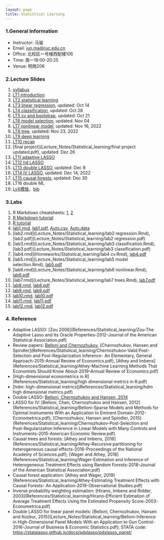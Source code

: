 ```yaml
---
layout: page
title: Statistical Learning
---
```


### 1.General Information
* Instructor: 马骏
* Email: jun.ma@ruc.edu.cn
* Office: 北校区一号楼西配楼106
* Time: 周一18:00-20:25
* Venue: 明商206

### 2.Lecture Slides
1. [syllabus](Lecture_Notes/Statistical_learning/syl_ML_2023.pdf)
2. [LT1 introduction](https://ruc-econ.github.io/Lecture_Notes/Statistical_learning/LT_1_intro_2023.pdf)
3. [LT2 statistical learning](https://ruc-econ.github.io/Lecture_Notes/Statistical_learning/LT2_stat_learning.pdf)
4. [LT3 linear regression](Lecture_Notes/Statistical_learning/LT3_regression_oct14.pdf), updated: Oct 14
5. [LT4 classification](Lecture_Notes/Statistical_learning/LT4_classification_oct28.pdf), updated: Oct 28
6. [LT5 cv and bootstrap](Lecture_Notes/Statistical_learning/LT5_resampling_oct21.pdf), updated: Oct 21
7. [LT6 model selection](Lecture_Notes/Statistical_learning/LT6_model_selection_nov04.pdf), updated: Nov 04
8. [LT7 nonlinear model](Lecture_Notes/Statistical_learning/LT7_nonlinear_Nov16.pdf), updated: Nov 16, 2022
9. [LT8 tree](Lecture_Notes/Statistical_learning/LT8_tree_Nov23.pdf), updated: Nov 23, 2022
10. [LT9 deep learning](Lecture_Notes/Statistical_learning/deep_learning_Nov24.pdf)
11. [LT10 recap](Lecture_Notes/Statistical_learning/LT9_recap.pdf)
12. [final project](Lecture_Notes/Statistical_learning/final project updated.pdf), updated: Dec 26
13. [LT11 adaptive LASSO](Lecture_Notes/Statistical_learning/LT10_LASSO.pdf)
14. [LT12 hd LASSO](Lecture_Notes/Statistical_learning/LT11_hd_LASSO.pdf)
15. [LT13 double LASSO](Lecture_Notes/Statistical_learning/LT12_double_LASSO_dec8.pdf), updated: Dec 8
16. [LT14 IV LASSO](Lecture_Notes/Statistical_learning/LT13_LASSO_IV_Dec9.pdf), updated: Dec 14, 2022
17. [LT15 causal forests](Lecture_Notes/Statistical_learning/LT14_causal_forests_dec30.pdf), updated: Dec 30
18. LT16 double ML
19. [LyX模版](Lecture_Notes/Statistical_learning/模版.lyx)，[bib](Lecture_Notes/Statistical_learning/模版.bib)

### 3.Labs
1. R Markdown cheatsheets: [1](Lecture_Notes/Statistical_learning/rmarkdown-cheatsheet.pdf), [2](Lecture_Notes/Statistical_learning/rmarkdown.pdf)
2. [R Markdown tutorial](https://rmarkdown.rstudio.com/)
3. [R tutorial](https://monashdatafluency.github.io/r-intro-2/)
4. [lab1.rmd](Lecture_Notes/Statistical_learning/lab1_intro.Rmd), [lab1.pdf](Lecture_Notes/Statistical_learning/lab1_intro.pdf), [Auto.csv](Lecture_Notes/Statistical_learning/Auto.csv), [Auto.data](Lecture_Notes/Statistical_learning/Auto.data)
5. [lab2.rmd](Lecture_Notes/Statistical_learning/lab2 regression.Rmd), [lab2.pdf](Lecture_Notes/Statistical_learning/lab2 regression.pdf)
6. [lab3.rmd](Lecture_Notes/Statistical_learning/lab3 classification.Rmd), [lab3.pdf](Lecture_Notes/Statistical_learning/lab3 classification.pdf)
7. [lab4.rmd](Homeworks/Statistical_learning/lab4 cv.Rmd), [lab4.pdf](Homeworks/Statistical_learning/lab4-cv.pdf)
8. [lab5.rmd](Lecture_Notes/Statistical_learning/lab5 model selection.Rmd), [lab5.pdf](Lecture_Notes/Statistical_learning/lab5-model-selection.pdf)
9. [lab6.rmd](Lecture_Notes/Statistical_learning/lab6 nonlinear.Rmd), [lab6.pdf](Lecture_Notes/Statistical_learning/lab6-nonlinear.pdf)
10. [lab7.rmd](Lecture_Notes/Statistical_learning/lab7 trees.Rmd), [lab7.pdf](Lecture_Notes/Statistical_learning/lab7-trees.pdf)
11. [lab8.rmd](Lecture_Notes/Statistical_learning/lab8_adaptive_LASSO.Rmd), [lab8.pdf](Lecture_Notes/Statistical_learning/lab8_adaptive_LASSO.pdf)
12. [lab9.rmd](Lecture_Notes/Statistical_learning/lab9_Post_LASSO.Rmd), [lab9.pdf](Lecture_Notes/Statistical_learning/lab9_Post_LASSO.pdf)
13. [lab10.rmd](Lecture_Notes/Statistical_learning/lab10_double_LASSO.Rmd), [lab10.pdf](Lecture_Notes/Statistical_learning/lab10_double_LASSO.pdf)
14. [lab11.rmd](Lecture_Notes/Statistical_learning/lab11_IV.Rmd), [lab11.pdf](Lecture_Notes/Statistical_learning/lab11_IV.pdf)
15. [lab12.rmd](Lecture_Notes/Statistical_learning/lab12_causal.Rmd), [lab12.pdf](Lecture_Notes/Statistical_learning/lab12_causal.pdf)

### 4. Reference
* Adaptive LASSO: [Zou 2006](References/Statistical_learning/Zou-The Adaptive Lasso and Its Oracle Properties-2012-Journal of the American Statistical Association.pdf)
* Review papers: [Belloni and Chernozhukov](References/Statistical_learning/LASSO_LectureNotes_AfterFinal_ArXiV.pdf), [Chernozhukov, Hansen and Spindler](References/Statistical_learning/Chernozhukov-Valid Post-Selection and Post-Regularization Inference- An Elementary, General Approach-2015-Annual Review of Economics.pdf), [Athey and Imbens](References/Statistical_learning/Athey-Machine Learning Methods That Economists Should Know About-2019-Annual Review of Economics.pdf)
* [High-dimensional econometrics in R](References/Statistical_learning/high dimensional metrics in R.pdf)
* [hdm: high-dimensional metrics](References/Statistical_learning/hdm high dimensional metrics.pdf)
* Double LASSO: [Belloni, Chernozhukov and Hansen, 2014](References/Statistical_learning/belloni2013.pdf)
* LASSO for IV: [Belloni, Chen, Chernozhukov and Hansen, 2012](References/Statistical_learning/Belloni-Sparse Models and Methods for Optimal Instruments With an Application to Eminent Domain-2012-Econometrica.pdf); [Chernozhukov, Hansen and Spindler, 2015](References/Statistical_learning/Chernozhukov-Post-Selection and Post-Regularization Inference in Linear Models with Many Controls and Instruments-2015-American Economic Review.pdf)
* Causal trees and forests: [Athey and Imbens, 2016](References/Statistical_learning/Athey-Recursive partitioning for heterogeneous causal effects-2016-Proceedings of the National Academy of Sciences.pdf); [Wager and Athey, 2018](References/Statistical_learning/Wager-Estimation and Inference of Heterogeneous Treatment Effects using Random Forests-2018-Journal of the American Statistical Association.pdf)
* Causal forest application: [Athey and Wager, 2019](References/Statistical_learning/Athey-Estimating Treatment Effects with Causal Forests- An Application-2019-Observational Studies.pdf)
* Inverse probability weighting estimation: [Hirano, Imbens and Ridder, 2003](References/Statistical_learning/Hirano-Efficient Estimation of Average Treatment Effects Using the Estimated Propensity Score-2003-Econometrica.pdf)
* Double LASSO for linear panel models: [Belloni, Chernozhukov, Hansen and Kozbur, 2015](Lecture_Notes/Statistical_learning/Belloni-Inference in High-Dimensional Panel Models With an Application to Gun Control-2016-Journal of Business & Economic Statistics.pdf); STATA code: https://statalasso.github.io/docs/pdslasso/pdslasso_panel/
